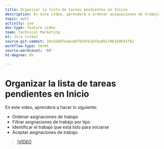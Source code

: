 ```yaml
---
title: Organizar la lista de tareas pendientes en Inicio
description: En este vídeo, aprenderá a ordenar asignaciones de trabajo, filtrar asignaciones por tipo, identificar el trabajo que está listo para comenzar y aceptar asignaciones de trabajo.
topic: null
activity: use
doc-type: feature video
team: Technical Marketing
kt: Jira ticket
source-git-commit: 3dc5d407ea6ad97b597b2bfba961f0b169643762
workflow-type: tm+mt
source-wordcount: '60'
ht-degree: 0%

---
```


# Organizar la lista de tareas pendientes en Inicio

En este vídeo, aprenderá a hacer lo siguiente:

* Ordenar asignaciones de trabajo
* Filtrar asignaciones de trabajo por tipo
* Identificar el trabajo que está listo para iniciarse
* Aceptar asignaciones de trabajo

>[!VIDEO](https://video.tv.adobe.com/v/335099/?quality=12&learn=on)
